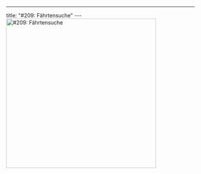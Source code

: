 ---
title: "#209: Fährtensuche"
---<br />
<img title="" width="400"  src="http://www.bast-arts.de/morast/ostern.jpg" alt="#209: Fährtensuche" />

